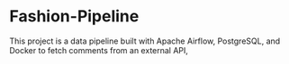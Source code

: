 # Fashion-Pipeline
This project is a data pipeline built with Apache Airflow, PostgreSQL, and Docker to fetch comments from an external API,
